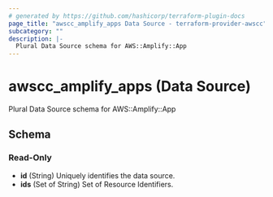 ```yaml
---
# generated by https://github.com/hashicorp/terraform-plugin-docs
page_title: "awscc_amplify_apps Data Source - terraform-provider-awscc"
subcategory: ""
description: |-
  Plural Data Source schema for AWS::Amplify::App
---
```


# awscc_amplify_apps (Data Source)

Plural Data Source schema for AWS::Amplify::App



<!-- schema generated by tfplugindocs -->
## Schema

### Read-Only

- **id** (String) Uniquely identifies the data source.
- **ids** (Set of String) Set of Resource Identifiers.


